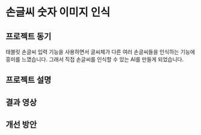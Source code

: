 # 손글씨 숫자 이미지 인식
## 프로젝트 동기
태블릿 손글씨 입력 기능을 사용하면서 글씨체가 다른 여러 손글씨들을 인식하는 기능에 흥미를 느꼈습니다.
그래서 직접 손글씨를 인식할 수 있는 AI를 만들게 되었습니다.
## 프로젝트 설명

## 결과 영상

## 개선 방안
